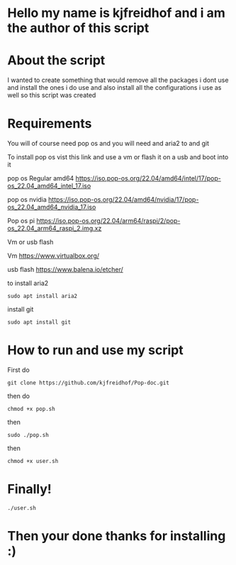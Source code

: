 # Hello my name is kjfreidhof and i am the author of this script 

# About the script 

I wanted to create something that would remove all the packages i dont use and install the ones i do use and also install
all the configurations i use as well so this script was created 

# Requirements 
You will of course need pop os and you will need and aria2 to and git 

To install pop os vist this link and use a vm or flash it on a usb and boot into it 

pop os Regular amd64 
https://iso.pop-os.org/22.04/amd64/intel/17/pop-os_22.04_amd64_intel_17.iso

pop os nvidia 
https://iso.pop-os.org/22.04/amd64/nvidia/17/pop-os_22.04_amd64_nvidia_17.iso

Pop os pi 
https://iso.pop-os.org/22.04/arm64/raspi/2/pop-os_22.04_arm64_raspi_2.img.xz

Vm or usb flash 

Vm
https://www.virtualbox.org/

usb flash
https://www.balena.io/etcher/

to install aria2 

```
sudo apt install aria2
```

install git 

```
sudo apt install git 
```
# How to run and use my script 

First  do 

```
git clone https://github.com/kjfreidhof/Pop-doc.git
```

then do 

```
chmod +x pop.sh
```
then 

```
sudo ./pop.sh
```

then 

``` 
chmod +x user.sh 
```
# Finally! 

```
./user.sh
```
# Then your done thanks for installing :)















